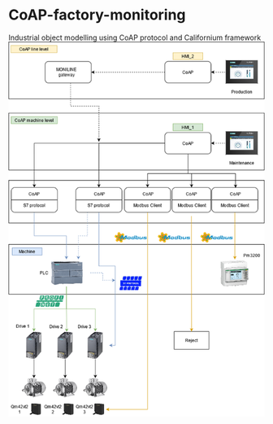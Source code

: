 # CoAP-factory-monitoring
Industrial object modelling using CoAP protocol and Californium framework
![](Scenario.png)

